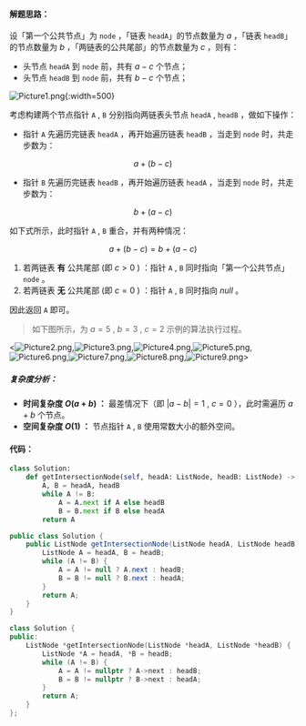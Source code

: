 #### 解题思路：

设「第一个公共节点」为 `node` ，「链表 `headA`」的节点数量为 $a$ ，「链表 `headB`」的节点数量为 $b$ ，「两链表的公共尾部」的节点数量为 $c$ ，则有：

- 头节点 `headA`  到 `node` 前，共有 $a - c$ 个节点；
- 头节点 `headB`  到 `node` 前，共有 $b - c$ 个节点；

![Picture1.png](https://pic.leetcode-cn.com/1615224578-EBRtwv-Picture1.png){:width=500}

考虑构建两个节点指针 `A​` , `B` 分别指向两链表头节点 `headA` , `headB` ，做如下操作：

- 指针 `A` 先遍历完链表 `headA` ，再开始遍历链表 `headB` ，当走到 `node` 时，共走步数为：

$$
a + (b - c)
$$

- 指针 `B` 先遍历完链表 `headB` ，再开始遍历链表 `headA` ，当走到 `node` 时，共走步数为：

$$
b + (a - c)
$$

如下式所示，此时指针 `A` , `B` 重合，并有两种情况：

$$
a + (b - c) = b + (a - c)
$$

1. 若两链表 **有** 公共尾部 (即 $c > 0$ ) ：指针 `A` , `B` 同时指向「第一个公共节点」`node` 。
2. 若两链表 **无** 公共尾部 (即 $c = 0$ ) ：指针 `A` , `B` 同时指向 $null$ 。

因此返回 `A` 即可。

> 如下图所示，为 $a = 5$ , $b = 3$ , $c = 2$ 示例的算法执行过程。

<![Picture2.png](https://pic.leetcode-cn.com/1615224578-lFxRVR-Picture2.png),![Picture3.png](https://pic.leetcode-cn.com/1615224578-atzfoi-Picture3.png),![Picture4.png](https://pic.leetcode-cn.com/1615224578-QvNyxe-Picture4.png),![Picture5.png](https://pic.leetcode-cn.com/1615224578-zPMkyB-Picture5.png),![Picture6.png](https://pic.leetcode-cn.com/1615224578-MRfzKN-Picture6.png),![Picture7.png](https://pic.leetcode-cn.com/1615224578-UIHyvx-Picture7.png),![Picture8.png](https://pic.leetcode-cn.com/1615224578-fyOdzW-Picture8.png),![Picture9.png](https://pic.leetcode-cn.com/1615224578-LcVJxI-Picture9.png)>

##### 复杂度分析：

- **时间复杂度 $O(a + b)$ ：** 最差情况下（即 $|a - b| = 1$ , $c = 0$ ），此时需遍历 $a + b$ 个节点。
- **空间复杂度 $O(1)$ ：** 节点指针 `A` , `B` 使用常数大小的额外空间。

#### 代码：

```Python []
class Solution:
    def getIntersectionNode(self, headA: ListNode, headB: ListNode) -> ListNode:
        A, B = headA, headB
        while A != B:
            A = A.next if A else headB
            B = B.next if B else headA
        return A
```

```Java []
public class Solution {
    public ListNode getIntersectionNode(ListNode headA, ListNode headB) {
        ListNode A = headA, B = headB;
        while (A != B) {
            A = A != null ? A.next : headB;
            B = B != null ? B.next : headA;
        }
        return A;
    }
}
```

```C++ []
class Solution {
public:
    ListNode *getIntersectionNode(ListNode *headA, ListNode *headB) {
        ListNode *A = headA, *B = headB;
        while (A != B) {
            A = A != nullptr ? A->next : headB;
            B = B != nullptr ? B->next : headA;
        }
        return A;
    }
};
```
